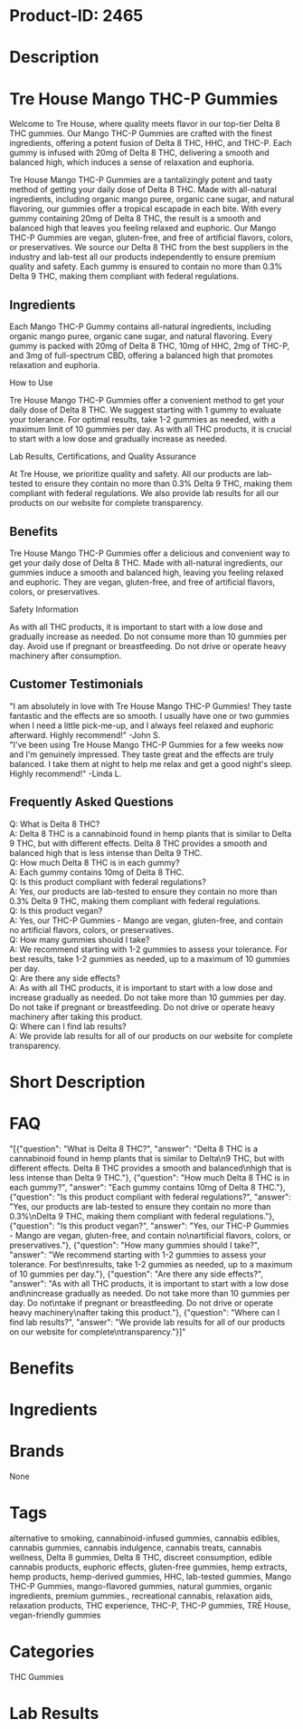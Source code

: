 # Product-ID: 2465

# Description

<h1>Tre House Mango THC-P Gummies</h1>
<p>Welcome to Tre House, where quality meets flavor in our top-tier Delta 8 THC gummies. Our Mango THC-P Gummies are crafted with the finest ingredients, offering a potent fusion of Delta 8 THC, HHC, and THC-P. Each gummy is infused with 20mg of Delta 8 THC, delivering a smooth and balanced high, which induces a sense of relaxation and euphoria.</p>
<p>Tre House Mango THC-P Gummies are a tantalizingly potent and tasty method of getting your daily dose of Delta 8 THC. Made with all-natural ingredients, including organic mango puree, organic cane sugar, and natural flavoring, our gummies offer a tropical escapade in each bite. With every gummy containing 20mg of Delta 8 THC, the result is a smooth and balanced high that leaves you feeling relaxed and euphoric. Our Mango THC-P Gummies are vegan, gluten-free, and free of artificial flavors, colors, or preservatives. We source our Delta 8 THC from the best suppliers in the industry and lab-test all our products independently to ensure premium quality and safety. Each gummy is ensured to contain no more than 0.3% Delta 9 THC, making them compliant with federal regulations.</p>
<h2>Ingredients</h2>
<p>Each Mango THC-P Gummy contains all-natural ingredients, including organic mango puree, organic cane sugar, and natural flavoring. Every gummy is packed with 20mg of Delta 8 THC, 10mg of HHC, 2mg of THC-P, and 3mg of full-spectrum CBD, offering a balanced high that promotes relaxation and euphoria.</p>
<p>How to Use</p>
<p>Tre House Mango THC-P Gummies offer a convenient method to get your daily dose of Delta 8 THC. We suggest starting with 1 gummy to evaluate your tolerance. For optimal results, take 1-2 gummies as needed, with a maximum limit of 10 gummies per day. As with all THC products, it is crucial to start with a low dose and gradually increase as needed.</p>
<p>Lab Results, Certifications, and Quality Assurance</p>
<p>At Tre House, we prioritize quality and safety. All our products are lab-tested to ensure they contain no more than 0.3% Delta 9 THC, making them compliant with federal regulations. We also provide lab results for all our products on our website for complete transparency.</p>
<h2>Benefits</h2>
<p>Tre House Mango THC-P Gummies offer a delicious and convenient way to get your daily dose of Delta 8 THC. Made with all-natural ingredients, our gummies induce a smooth and balanced high, leaving you feeling relaxed and euphoric. They are vegan, gluten-free, and free of artificial flavors, colors, or preservatives.</p>
<p>Safety Information</p>
<p>As with all THC products, it is important to start with a low dose and gradually increase as needed. Do not consume more than 10 gummies per day. Avoid use if pregnant or breastfeeding. Do not drive or operate heavy machinery after consumption.</p>
<h2>Customer Testimonials</h2>
<p>"I am absolutely in love with Tre House Mango THC-P Gummies! They taste fantastic and the effects are so smooth. I usually have one or two gummies when I need a little pick-me-up, and I always feel relaxed and euphoric afterward. Highly recommend!" -John S.<br />
"I've been using Tre House Mango THC-P Gummies for a few weeks now and I'm genuinely impressed. They taste great and the effects are truly balanced. I take them at night to help me relax and get a good night's sleep. Highly recommend!" -Linda L.</p>
<h2>Frequently Asked Questions</h2>
<p>Q: What is Delta 8 THC?<br />
A: Delta 8 THC is a cannabinoid found in hemp plants that is similar to Delta 9 THC, but with different effects. Delta 8 THC provides a smooth and balanced high that is less intense than Delta 9 THC.<br />
Q: How much Delta 8 THC is in each gummy?<br />
A: Each gummy contains 10mg of Delta 8 THC.<br />
Q: Is this product compliant with federal regulations?<br />
A: Yes, our products are lab-tested to ensure they contain no more than 0.3% Delta 9 THC, making them compliant with federal regulations.<br />
Q: Is this product vegan?<br />
A: Yes, our THC-P Gummies - Mango are vegan, gluten-free, and contain no artificial flavors, colors, or preservatives.<br />
Q: How many gummies should I take?<br />
A: We recommend starting with 1-2 gummies to assess your tolerance. For best results, take 1-2 gummies as needed, up to a maximum of 10 gummies per day.<br />
Q: Are there any side effects?<br />
A: As with all THC products, it is important to start with a low dose and increase gradually as needed. Do not take more than 10 gummies per day. Do not take if pregnant or breastfeeding. Do not drive or operate heavy machinery after taking this product.<br />
Q: Where can I find lab results?<br />
A: We provide lab results for all of our products on our website for complete transparency.</p>


# Short Description



# FAQ
"[{\"question\": \"What is Delta 8 THC?\", \"answer\": \"Delta 8 THC is a cannabinoid found in hemp plants that is similar to Delta\\n9 THC, but with different effects. Delta 8 THC provides a smooth and balanced\\nhigh that is less intense than Delta 9 THC.\"}, {\"question\": \"How much Delta 8 THC is in each gummy?\", \"answer\": \"Each gummy contains 10mg of Delta 8 THC.\"}, {\"question\": \"Is this product compliant with federal regulations?\", \"answer\": \"Yes, our products are lab-tested to ensure they contain no more than 0.3%\\nDelta 9 THC, making them compliant with federal regulations.\"}, {\"question\": \"Is this product vegan?\", \"answer\": \"Yes, our THC-P Gummies - Mango are vegan, gluten-free, and contain no\\nartificial flavors, colors, or preservatives.\"}, {\"question\": \"How many gummies should I take?\", \"answer\": \"We recommend starting with 1-2 gummies to assess your tolerance. For best\\nresults, take 1-2 gummies as needed, up to a maximum of 10 gummies per day.\"}, {\"question\": \"Are there any side effects?\", \"answer\": \"As with all THC products, it is important to start with a low dose and\\nincrease gradually as needed. Do not take more than 10 gummies per day. Do not\\ntake if pregnant or breastfeeding. Do not drive or operate heavy machinery\\nafter taking this product.\"}, {\"question\": \"Where can I find lab results?\", \"answer\": \"We provide lab results for all of our products on our website for complete\\ntransparency.\"}]"

# Benefits



# Ingredients



# Brands

None

# Tags

alternative to smoking, cannabinoid-infused gummies, cannabis edibles, cannabis gummies, cannabis indulgence, cannabis treats, cannabis wellness, Delta 8 gummies, Delta 8 THC, discreet consumption, edible cannabis products, euphoric effects, gluten-free gummies, hemp extracts, hemp products, hemp-derived gummies, HHC, lab-tested gummies, Mango THC-P Gummies, mango-flavored gummies, natural gummies, organic ingredients, premium gummies., recreational cannabis, relaxation aids, relaxation products, THC experience, THC-P, THC-P gummies, TRĒ House, vegan-friendly gummies

# Categories

THC Gummies

# Lab Results
